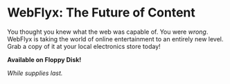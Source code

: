 # WebFlyx: The Future of Content

You thought you knew what the web was capable of. You were _wrong_. WebFlyx is taking the world of online entertainment to an entirely new level. Grab a copy of it at your local electronics store today!

**Available on Floppy Disk!**

_While supplies last._


